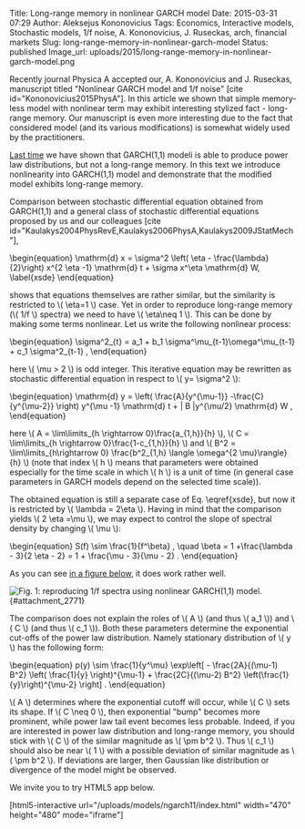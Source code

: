 Title: Long-range memory in nonlinear GARCH model
Date: 2015-03-31 07:29
Author: Aleksejus Kononovicius
Tags: Economics, Interactive models, Stochastic models, 1/f noise, A. Kononovicius, J. Ruseckas, arch, financial markets
Slug: long-range-memory-in-nonlinear-garch-model
Status: published
Image_url: uploads/2015/long-range-memory-in-nonlinear-garch-model.png

Recently journal Physica A accepted
our, A. Kononovicius and J. Ruseckas, manuscript titled "Nonlinear GARCH
model and 1/f noise" \[cite id="Kononovicius2015PhysA"\]. In this
article we shown that simple memory-less model with nonlinear term may
exhibit interesting stylized fact - long-range memory. Our manuscript is
even more interesting due to the fact that considered model (and its
various modifications) is somewhat widely used by the practitioners.

[Last
time]({filename}/articles/2015/power-law-distribution-in-linear-garch-model.md)
we have shown that GARCH(1,1) modeli is able to produce power law
distributions, but not a long-range memory. In this text we introduce
nonlinearity into GARCH(1,1) model and demonstrate that the modified
model exhibits long-range memory.<!--more-->

Comparison between stochastic differential equation obtained from
GARCH(1,1) and a general class of stochastic differential equations
proposed by us and our colleagues \[cite
id="Kaulakys2004PhysRevE,Kaulakys2006PhysA,Kaulakys2009JStatMech"\],

\begin{equation}
 \mathrm{d} x = \sigma^2 \left( \eta - \frac{\lambda}{2}\right) x^{2 \eta -1} \mathrm{d} t + \sigma x^\eta \mathrm{d} W, \label{xsde}
\end{equation}

shows that equations themselves are rather similar, but the similarity
is restricted to \\\(  \eta=1 \\\) case. Yet in order to reproduce
long-range memory (\\\(  1/f \\\) spectra) we need to have \\\(  \eta\neq 1 \\\). This can be done by making some terms nonlinear. Let us write
the following nonlinear process:

\begin{equation}
 \sigma^2\_{t} = a\_1 + b\_1 \sigma^\mu\_{t-1}\omega^\mu\_{t-1} + c\_1 \sigma^2\_{t-1} , 
\end{equation}

here \\\(  \mu &gt; 2  \\\) is odd integer. This iterative equation may
be rewritten as stochastic differential equation in respect to \\\(  y= \sigma^2 \\\):

\begin{equation}
 \mathrm{d} y = \left( \frac{A}{y^{\mu-1}} -\frac{C}{y^{\mu-2}} \right) y^{\mu -1} \mathrm{d} t + | B |y^{\mu/2} \mathrm{d} W , 
\end{equation}

here \\\(  A = \lim\limits\_{h \rightarrow 0}\frac{a\_{1,h}}{h} \\\), \\\(  C = \lim\limits\_{h \rightarrow 0}\frac{1-c\_{1,h}}{h} \\\) and \\\(  B^2 = \lim\limits\_{h\rightarrow 0} \frac{b^2\_{1,h} \langle \omega^{2 \mu}\rangle}{h} \\\) (note that index \\\(  h \\\) means that parameters were
obtained especially for the time scale in which \\\(  h \\\) is a unit of
time (in general case parameters in GARCH models depend on the selected
time scale)).

The obtained equation is still a separate case of Eq. \eqref{xsde}, but now
it is restricted by \\\(  \lambda = 2\eta \\\). Having in mind that the
comparison yields \\\(  2 \eta =\mu \\\), we may expect to control the slope
of spectral density by changing \\\(  \mu \\\):

\begin{equation}
 S(f) \sim \frac{1}{f^\beta} , \quad \beta = 1 +\frac{\lambda - 3}{2 \eta - 2} = 1 + \frac{\mu - 3}{\mu - 2} .
\end{equation}

As you can see [in a figure below](#attachment_2771), it does work
rather well.

![Fig. 1: reproducing 1/f spectra using nonlinear GARCH(1,1)
model.]({static}/uploads/2015/long-range-memory-in-nonlinear-garch-model.png
"Reproducing 1/f spectra using nonlinear GARCH(1,1)
model."){#attachment_2771} 

The comparison does not explain the roles of \\\(  A \\\) (and thus
\\\(  a\_1 \\\)) and \\\(  C \\\) (and thus \\\(  c\_1 \\\)). Both these
parameters determine the exponential cut-offs of the power law
distribution. Namely stationary distribution of \\\(  y \\\) has the
following form:

\begin{equation}
 p(y) \sim \frac{1}{y^\mu} \exp\left\[ - \frac{2A}{(\mu-1) B^2} \left( \frac{1}{y} \right)^{\mu-1} + \frac{2C}{(\mu-2) B^2} \left(\frac{1}{y}\right)^{\mu-2} \right\] .
\end{equation}

\\\(  A \\\) determines where the exponential cutoff will occur, while
\\\(  C \\\) sets its shape. If \\\(  C \neq 0 \\\), then exponential
"bump" becomes more prominent, while power law tail event becomes less
probable. Indeed, if you are interested in power law distribution and
long-range memory, you should stick with \\\(  C \\\) of the similar
magnitude as \\\(  \pm b^2 \\\). Thus \\\(  c\_1 \\\) should also be
near \\\(  1 \\\) with a possible deviation of similar magnitude as
\\\(  \pm b^2 \\\). If deviations are larger, then Gaussian like
distribution or divergence of the model might be observed.

We invite you to try HTML5 app below.

[html5-interactive
url="/uploads/models/ngarch11/index.html" width="470"
height="480" mode="iframe"]

